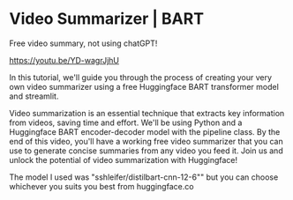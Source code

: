 # Video Summarizer | BART

Free video summary, not using chatGPT!

https://youtu.be/YD-wagrJjhU

In this tutorial, we'll guide you through the process of creating your very own video summarizer using a free Huggingface BART transformer model and streamlit.

Video summarization is an essential technique that extracts key information from videos, saving time and effort. We'll be using Python and a Huggingface BART encoder-decoder model with the pipeline class. By the end of this video, you'll have a working free video summarizer that you can use to generate concise summaries from any video you feed it. Join us and unlock the potential of video summarization with Huggingface!

The model I used was "sshleifer/distilbart-cnn-12-6"" but you can choose whichever you suits you best from huggingface.co
